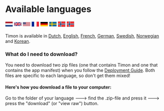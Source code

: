 # Available languages

[![Dutch](/media/flags/24x24/NL-Netherlands-Flag-icon.png)](/languages/dutch)
[![English](/media/flags/24x24/GB-United-Kingdom-Flag-icon.png)](/languages/english)
[![English](/media/flags/24x24/US-United-States-Flag-icon.png)](/languages/english)
[![French](/media/flags/24x24/FR-France-Flag-icon.png)](/languages/french)
[![German](/media/flags/24x24/DE-Germany-Flag-icon.png)](/languages/german)
[![Swedish](/media/flags/24x24/SE-Sweden-Flag-icon.png)](/languages/swedish)
[![Norwegian](/media/flags/24x24/NO-Norway-Flag-icon.png)](/languages/norwegian)
[![Korean](/media/flags/24x24/NO-Norway-Flag-icon.png)](/languages/norwegian)

Timon is available in [Dutch](https://github.com/Erithano/Timon-Your-FAQ-bot-for-Microsoft-Teams/tree/main/languages/dutch), [English](https://github.com/Erithano/Timon-Your-FAQ-bot-for-Microsoft-Teams/tree/main/languages/english), [French](https://github.com/Erithano/Timon-Your-FAQ-bot-for-Microsoft-Teams/tree/main/languages/french), [German](https://github.com/Erithano/Timon-Your-FAQ-bot-for-Microsoft-Teams/tree/main/languages/german), [Swedish](https://github.com/Erithano/Timon-Your-FAQ-bot-for-Microsoft-Teams/tree/main/languages/swedish), [Norwegian](https://github.com/Erithano/Timon-Your-FAQ-bot-for-Microsoft-Teams/tree/main/languages/norwegian) and [Korean](https://github.com/Erithano/Timon-Your-FAQ-bot-for-Microsoft-Teams/tree/main/languages/korean).



### What do I need to download?
You need to download two zip files (one that contains Timon and one that contains the app manifest) when you follow the [Deployment Guide](https://github.com/Erithano/Timon-Your-FAQ-bot-for-Microsoft-Teams/wiki/Deployment-Guide). Both files are specific to each language, so don't get them mixed! 

#### Here's how you download a file to your computer:
Go to the folder of your language 🡒 find the .zip-file and press it 🡒 press the "download" (or "view raw") button.
